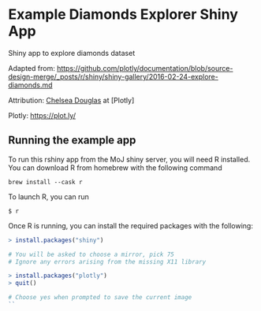 # Example Diamonds Explorer Shiny App

Shiny app to explore diamonds dataset

Adapted from: https://github.com/plotly/documentation/blob/source-design-merge/_posts/r/shiny/shiny-gallery/2016-02-24-explore-diamonds.md

Attribution: [Chelsea Douglas](https://github.com/cldougl) at [Plotly]

Plotly: https://plot.ly/

## Running the example app

To run this rshiny app from the MoJ shiny server, you will need R installed.  You can download R from homebrew with the following command

```shell
brew install --cask r
```

To launch R, you can run

```shell
$ r
```

Once R is running, you can install the required packages with the following:

```r
> install.packages("shiny")

# You will be asked to choose a mirror, pick 75
# Ignore any errors arising from the missing X11 library

> install.packages("plotly")
> quit()

# Choose yes when prompted to save the current image
``
